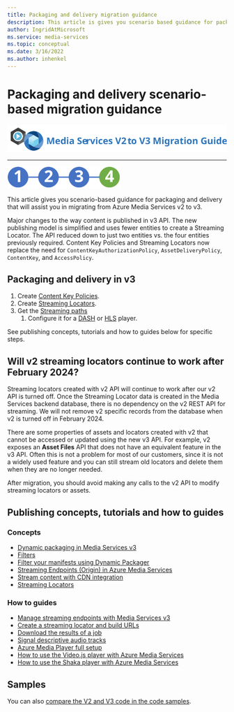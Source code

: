 ```yaml
---
title: Packaging and delivery migration guidance
description: This article is gives you scenario based guidance for packaging and delivery that will assist you in migrating from Azure Media Services v2 to v3.
author: IngridAtMicrosoft
ms.service: media-services
ms.topic: conceptual
ms.date: 3/16/2022
ms.author: inhenkel
---
```


# Packaging and delivery scenario-based migration guidance

![migration guide logo](./media/migration-guide/azure-media-services-logo-migration-guide.svg)

<hr color="#5ea0ef" size="10">

![migration steps 2](./media/migration-guide/steps-4.svg)

This article gives you scenario-based guidance for packaging and delivery that will assist you in migrating from Azure Media Services v2 to v3.

Major changes to the way content is published in v3 API. The new publishing model is simplified and uses fewer entities to create a Streaming Locator. The API reduced down to just two entities vs. the four entities previously required. Content Key Policies and Streaming Locators now replace the need for `ContentKeyAuthorizationPolicy`, `AssetDeliveryPolicy`, `ContentKey`, and `AccessPolicy`.

## Packaging and delivery in v3

1. Create [Content Key Policies](drm-content-key-policy-concept.md).
1. Create [Streaming Locators](stream-streaming-locators-concept.md).
1. Get the [Streaming paths](create-streaming-locator-build-url.md) 
    1. Configure it for a [DASH](encode-dynamic-packaging-concept.md#deliver-dash) or [HLS](encode-dynamic-packaging-concept.md#deliver-hls) player.

See publishing concepts, tutorials and how to guides below for specific steps.

## Will v2 streaming locators continue to work after February 2024?

Streaming locators created with v2 API will continue to work after our v2 API is turned off. Once the Streaming Locator data is created in the Media Services backend database, there is no dependency on the v2 REST API for streaming. We will not remove v2 specific records from the database when v2 is turned off in February 2024.
 
There are some properties of assets and locators created with v2 that cannot be accessed or updated using the new v3 API. For example, v2 exposes an **Asset Files** API that does not have an equivalent feature in the v3 API. Often this is not a problem for most of our customers, since it is not a widely used feature and you can still stream old locators and delete them when they are no longer needed.

After migration, you should avoid making any calls to the v2 API to modify streaming locators or assets.

## Publishing concepts, tutorials and how to guides

### Concepts

- [Dynamic packaging in Media Services v3](encode-dynamic-packaging-concept.md)
- [Filters](filters-concept.md)
- [Filter your manifests using Dynamic Packager](filters-dynamic-manifest-concept.md)
- [Streaming Endpoints (Origin) in Azure Media Services](stream-streaming-endpoint-concept.md)
- [Stream content with CDN integration](stream-scale-streaming-cdn-concept.md)
- [Streaming Locators](stream-streaming-locators-concept.md)

### How to guides

- [Manage streaming endpoints with Media Services v3](stream-manage-streaming-endpoints-how-to.md)
- [Create a streaming locator and build URLs](create-streaming-locator-build-url.md)
- [Download the results of a job](job-download-results-how-to.md)
- [Signal descriptive audio tracks](signal-descriptive-audio-howto.md)
- [Azure Media Player full setup](../azure-media-player/azure-media-player-full-setup.md)
- [How to use the Video.js player with Azure Media Services](player-how-to-video-js-player.md)
- [How to use the Shaka player with Azure Media Services](player-shaka-player-how-to.md)

## Samples

You can also [compare the V2 and V3 code in the code samples](migrate-v-2-v-3-migration-samples.md).
